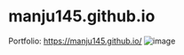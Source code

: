 # manju145.github.io
Portfolio: https://manju145.github.io/
![image](https://user-images.githubusercontent.com/110039298/221760983-6c9b96ea-ba7f-48d2-8b7a-df987cef2d31.png)
